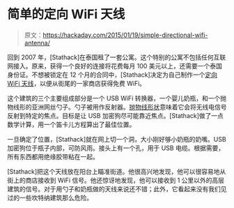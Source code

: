 # 简单的定向 WiFi 天线

> 原文：<https://hackaday.com/2015/01/19/simple-directional-wifi-antenna/>

回到 2007 年，[Stathack]在泰国租了一套公寓。这个特别的公寓不包括任何互联网接入。原来，获得一个良好的连接将花费每月 100 美元以上，还需要一个泰国身份证。不想被锁定在 12 个月的合同中，[Stathack]决定为自己制作一个[定向 WiFi 天线](https://stathack.wordpress.com/2013/02/02/diy-directional-wifi-antenna-booster/ "Directional wifi antena")，以便从街尾的一家商店获得免费 WiFi。

这个建筑的三个主要组成部分是一个 USB WiFi 转换器，一个婴儿奶瓶，和一个抛物线形的亚洲网丝勺子。勺子被用作反射器。[抛物线形状](http://hackaday.com/2012/09/26/roll-your-own-parabolic-microphone/ "Parabolic microphone")意味着它会将无线电信号反射到特定的焦点。目标是让 USB 加密狗尽可能靠近焦点。[Stathack]做了一点数学计算，用一个笛卡儿方程算出了最佳位置。

一旦确定了位置，[Stathack]就在网上切一个洞，大小刚好够小奶瓶的奶嘴。USB 加密狗位于瓶子内部，可防风雨。接头上有一个孔，用于 USB 电缆。根据需要，所有东西都用绝缘胶带粘在一起。

[Stathack]把这个天线放在阳台上瞄准街道。他很高兴地发现，他可以很容易地从街上的商店接收到 WiFi 信号。他还惊讶地发现，他可以接收到 1 公里以外的高层建筑的信号。对于用勺子和奶瓶做的天线来说还不错；此外，它看起来没有我们见过的一些坎特纳建筑那么危险。